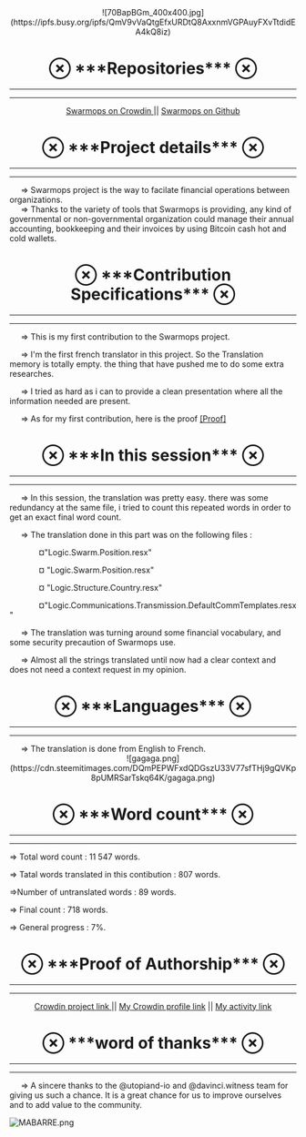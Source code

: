 <center>![70BapBGm_400x400.jpg](https://ipfs.busy.org/ipfs/QmV9vVaQtgEfxURDtQ8AxxnmVGPAuyFXvTtdidEA4kQ8iz)</center>
<center><h1>&#8855; ***Repositories*** &#8855;</h1></center>

<hr size="4" color="blue">
<hr size="4" color="blue">
<center><a href="https://crowdin.com/project/activizr"> Swarmops on Crowdin </a> ||
<a href="https://github.com/Swarmops/Swarmops"> Swarmops on Github</a></center>

<center><h1>&#8855; ***Project details*** &#8855;</h1></center>
<hr size="4" color="blue">
<hr size="4" color="blue">
&nbsp;&nbsp;&nbsp;&nbsp;&nbsp;&#8658; Swarmops project is the way to facilate financial operations between organizations.
<br>
&nbsp;&nbsp;&nbsp;&nbsp;&nbsp;&#8658; Thanks to the variety of tools that Swarmops is providing, any kind of governmental or non-governmental organization could manage their annual accounting, bookkeeping and their invoices by using Bitcoin cash hot and cold wallets. 

<center><h1>&#8855; ***Contribution Specifications*** &#8855;</h1></center>
<hr size="4" color="blue">
<hr size="4" color="blue">

&nbsp;&nbsp;&nbsp;&nbsp;&nbsp;&#8658; This is my first contribution to the Swarmops project.

&nbsp;&nbsp;&nbsp;&nbsp;&nbsp;&#8658; I'm the first french translator in this project. So the Translation memory is totally empty. the thing that have pushed me to do some extra researches.

&nbsp;&nbsp;&nbsp;&nbsp;&nbsp;&#8658; I tried as hard as i can to provide a clean presentation where all the information needed are present.

&nbsp;&nbsp;&nbsp;&nbsp;&nbsp;&#8658; As for my first contribution, here is the proof <a href="https://i.imgur.com/JK2RU7j.png"> [Proof] </a>



<center><h1>&#8855; ***In this session*** &#8855;</h1></center>
<hr size="4" color="blue">
<hr size="4" color="blue">
&nbsp;&nbsp;&nbsp;&nbsp;&nbsp;&#8658; In this session, the translation was pretty easy. there was some redundancy at the same file, i tried to count this repeated words in order to get an exact final word count.

&nbsp;&nbsp;&nbsp;&nbsp;&nbsp;&#8658; The translation done in this part was on the following files : 

&nbsp;&nbsp;&nbsp;&nbsp;&nbsp;&nbsp;&nbsp;&nbsp;&nbsp;&nbsp;&nbsp;&nbsp;&nbsp;&#164;"Logic.Swarm.Position.resx"

&nbsp;&nbsp;&nbsp;&nbsp;&nbsp;&nbsp;&nbsp;&nbsp;&nbsp;&nbsp;&nbsp;&nbsp;&nbsp;&#164; "Logic.Swarm.Position.resx"

&nbsp;&nbsp;&nbsp;&nbsp;&nbsp;&nbsp;&nbsp;&nbsp;&nbsp;&nbsp;&nbsp;&nbsp;&nbsp;&#164; "Logic.Structure.Country.resx" 

&nbsp;&nbsp;&nbsp;&nbsp;&nbsp;&nbsp;&nbsp;&nbsp;&nbsp;&nbsp;&nbsp;&nbsp;&nbsp;&#164;"Logic.Communications.Transmission.DefaultCommTemplates.resx"

&nbsp;&nbsp;&nbsp;&nbsp;&nbsp;&#8658; The translation was turning around some financial vocabulary, and some security precaution of Swarmops use.

&nbsp;&nbsp;&nbsp;&nbsp;&nbsp;&#8658; Almost all the strings translated until now had a clear context and does not need a context request in my opinion.

<center><h1>&#8855; ***Languages*** &#8855;</h1></center>
<hr size="4" color="blue">
<hr size="4" color="blue">
&nbsp;&nbsp;&nbsp;&nbsp;&nbsp;&#8658; The translation is done from English to French.

<center> 
![gagaga.png](https://cdn.steemitimages.com/DQmPEPWFxdQDGszU33V77sfTHj9gQVKp8pUMRSarTskq64K/gagaga.png)
 </center>

<center><h1>&#8855; ***Word count*** &#8855;</h1> </center>

<hr size="4" color="blue">
<hr size="4" color="blue">

&#8658; Total word count : 11 547 words.

&#8658; Tatal words translated in this contibution : 807 words.

&#8658;Number of untranslated words : 89 words.

&#8658; Final count : 718 words.

&#8658; General progress : 7%.

<center><h1>&#8855; ***Proof of Authorship*** &#8855;</h1></center>
<hr size="4" color="blue">
<hr size="4" color="blue">

<center><a href="https://crowdin.com/project/activizr"> Crowdin project link </a> || <a href="https://crowdin.com/profile/yassinebad"> My Crowdin profile link</a> || <a href="https://crowdin.com/profile/yassinebad/activity"> My activity link </a></center>

<center><h1>&#8855; ***word of thanks*** &#8855;</h1> </center>
<hr size="4" color="blue">
<hr size="4" color="blue">

&nbsp;&nbsp;&nbsp;&nbsp;&nbsp;&#8658; A sincere thanks to the @utopiand-io and @davinci.witness team for giving us such a chance. It is a great chance for us to improve ourselves and to add value to the community.



![MABARRE.png](https://ipfs.busy.org/ipfs/QmeYSPULx9k7eJR37HyZZL2iLbboeDXZ77ex9sKPgW4JMG)
